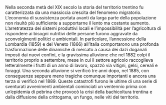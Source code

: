 Nella seconda metà del XIX secolo la storia del territorio trentino fu caratterizzata da una massiccia crescita del fenomeno migratorio. L’economia di sussistenza portata avanti da larga parte della popolazione non risultò più sufficiente a supportarne il lento ma costante aumento. L’arretratezza dei sistemi produttivi locali e l’impossibilità per l’agricoltura di rispondere ai bisogni nutritivi delle persone furono aggravate da sconvolgimenti politici e ambientali. In particolare, l’annessione della Lombardia (1859) e del Veneto (1866) all’Italia comportarono una profonda trasformazione delle dinamiche di mercato a causa dei dazi doganali imposti dai nuovi confini, e la gravissima alluvione che nel 1882 colpì il territorio proprio a settembre, mese in cui il settore agricolo raccoglieva letteralmente i frutti di un anno di lavoro, spazzò via vitigni, gelsi, cereali e foraggi. Una seconda alluvione si verificò tre anni dopo, nel 1885, con conseguenze seppure meno tragiche comunque importanti e ancora una terza si verificò nel 1889. Queste catastrofi furono le ultime di una serie di sventurati avvenimenti ambientali cominciati un ventennio prima con un’epidemia di pebrina che provocò la crisi della bachicoltura trentina e dalla diffusione della crittogama, un fungo, nelle viti del territorio.

